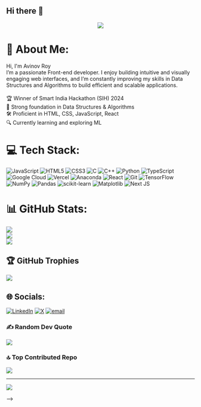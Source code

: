 ## Hi there 👋

<p align="center">
  <img src="https://readme-typing-svg.herokuapp.com?color=0d8eceF&size=30&center=true&vCenter=true&width=550&height=70&lines=Hey+There+👋,+I'm+Avinov+Roy;+A+Web+Developer+🌟;A+Competitive+Programmer;">
</p>

# 💫 About Me:
Hi, I'm Avinov Roy<br>I’m a passionate Front-end developer. I enjoy building intuitive and visually engaging web interfaces, and I’m constantly improving my skills in Data Structures and Algorithms to build efficient and scalable applications.<br><br>🏆 Winner of Smart India Hackathon (SIH) 2024<br>🧠 Strong foundation in Data Structures & Algorithms<br>🛠️ Proficient in HTML, CSS, JavaScript, React<br>🔍 Currently learning and exploring ML

# 💻 Tech Stack:
![JavaScript](https://img.shields.io/badge/javascript-%23323330.svg?style=for-the-badge&logo=javascript&logoColor=%23F7DF1E) ![HTML5](https://img.shields.io/badge/html5-%23E34F26.svg?style=for-the-badge&logo=html5&logoColor=white) ![CSS3](https://img.shields.io/badge/css3-%231572B6.svg?style=for-the-badge&logo=css3&logoColor=white) ![C](https://img.shields.io/badge/c-%2300599C.svg?style=for-the-badge&logo=c&logoColor=white) ![C++](https://img.shields.io/badge/c++-%2300599C.svg?style=for-the-badge&logo=c%2B%2B&logoColor=white) ![Python](https://img.shields.io/badge/python-3670A0?style=for-the-badge&logo=python&logoColor=ffdd54) ![TypeScript](https://img.shields.io/badge/typescript-%23007ACC.svg?style=for-the-badge&logo=typescript&logoColor=white) ![Google Cloud](https://img.shields.io/badge/GoogleCloud-%234285F4.svg?style=for-the-badge&logo=google-cloud&logoColor=white) ![Vercel](https://img.shields.io/badge/vercel-%23000000.svg?style=for-the-badge&logo=vercel&logoColor=white) ![Anaconda](https://img.shields.io/badge/Anaconda-%2344A833.svg?style=for-the-badge&logo=anaconda&logoColor=white) ![React](https://img.shields.io/badge/react-%2320232a.svg?style=for-the-badge&logo=react&logoColor=%2361DAFB) ![Git](https://img.shields.io/badge/git-%23F05033.svg?style=for-the-badge&logo=git&logoColor=white) ![TensorFlow](https://img.shields.io/badge/TensorFlow-%23FF6F00.svg?style=for-the-badge&logo=TensorFlow&logoColor=white) ![NumPy](https://img.shields.io/badge/numpy-%23013243.svg?style=for-the-badge&logo=numpy&logoColor=white) ![Pandas](https://img.shields.io/badge/pandas-%23150458.svg?style=for-the-badge&logo=pandas&logoColor=white) ![scikit-learn](https://img.shields.io/badge/scikit--learn-%23F7931E.svg?style=for-the-badge&logo=scikit-learn&logoColor=white) ![Matplotlib](https://img.shields.io/badge/Matplotlib-%23ffffff.svg?style=for-the-badge&logo=Matplotlib&logoColor=black) ![Next JS](https://img.shields.io/badge/Next-black?style=for-the-badge&logo=next.js&logoColor=white)
# 📊 GitHub Stats:
![](https://github-readme-stats.vercel.app/api?username=avin0v0&theme=dark&hide_border=false&include_all_commits=true&count_private=false)<br/>
![](https://nirzak-streak-stats.vercel.app/?user=avin0v0&theme=dark&hide_border=false)<br/>
![](https://github-readme-stats.vercel.app/api/top-langs/?username=avin0v0&theme=dark&hide_border=false&include_all_commits=true&count_private=false&layout=compact)

## 🏆 GitHub Trophies
![](https://github-profile-trophy.vercel.app/?username=avin0v0&theme=radical&no-frame=false&no-bg=false&margin-w=4)

## 🌐 Socials:
[![LinkedIn](https://img.shields.io/badge/LinkedIn-%230077B5.svg?logo=linkedin&logoColor=white)](https://linkedin.com/in/avinov) [![X](https://img.shields.io/badge/X-black.svg?logo=X&logoColor=white)](https://x.com/avin0v0) [![email](https://img.shields.io/badge/Email-D14836?logo=gmail&logoColor=white)](mailto:avinov.roy09@gmail.com)

### ✍️ Random Dev Quote
![](https://quotes-github-readme.vercel.app/api?type=horizontal&theme=radical)

### 🔝 Top Contributed Repo
![](https://github-contributor-stats.vercel.app/api?username=avin0v0&limit=5&theme=dark&combine_all_yearly_contributions=true)

---
[![](https://visitcount.itsvg.in/api?id=avin0v0&icon=0&color=0)](https://visitcount.itsvg.in)

<!--
**avin0v0/avin0v0** is a ✨ _special_ ✨ repository because its `README.md` (this file) appears on your GitHub profile.

 


<!-- Proudly created with GPRM ( https://gprm.itsvg.in ) -->

-->
